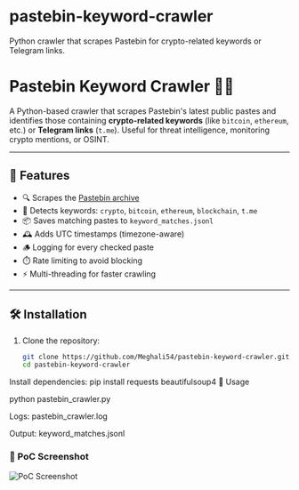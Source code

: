# pastebin-keyword-crawler
Python crawler that scrapes Pastebin for crypto-related keywords or Telegram links.
# Pastebin Keyword Crawler 🕵️‍♀️

A Python-based crawler that scrapes Pastebin's latest public pastes and identifies those containing **crypto-related keywords** (like `bitcoin`, `ethereum`, etc.) or **Telegram links** (`t.me`). Useful for threat intelligence, monitoring crypto mentions, or OSINT.

---

## 🚀 Features

- 🔍 Scrapes the [Pastebin archive](https://pastebin.com/archive)
- 🧠 Detects keywords: `crypto`, `bitcoin`, `ethereum`, `blockchain`, `t.me`
- 📦 Saves matching pastes to `keyword_matches.jsonl`
- 🕰️ Adds UTC timestamps (timezone-aware)
- 🪵 Logging for every checked paste
- ⏱️ Rate limiting to avoid blocking
- ⚡ Multi-threading for faster crawling

---

## 🛠️ Installation

1. Clone the repository:
   ```bash
   git clone https://github.com/Meghali54/pastebin-keyword-crawler.git
   cd pastebin-keyword-crawler
Install dependencies:
   pip install requests beautifulsoup4
📁 Usage

   python pastebin_crawler.py
   
   Logs: pastebin_crawler.log

Output: keyword_matches.jsonl

### 🧪 PoC Screenshot

![PoC Screenshot](https://github.com/Meghali54/pastebin-keyword-crawler/blob/main/Screenshot%20(124).png)



